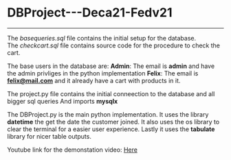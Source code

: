 # DBProject---Deca21-Fedv21
---
The *basequeries.sql* file contains the initial setup for the database.<br/>
The *checkcart.sql* file contains source code for the procedure to check the cart.<br />

The base users in the database are:
**Admin**: The email is **admin** and have the admin privliges in the python implementation
**Felix**: The email is **felix@mail.com** and it already have a cart with products in it.

The project.py file contains the initial conneection to the database and all bigger sql queries
And imports **mysqlx**

The DBProject.py is the main python implementation. It uses the library **datetime** the get the date
the customer joined. It also uses the os library to clear the terminal for a easier user experience.
Lastly it uses the **tabulate** library for nicer table outputs.

Youtube link for the demonstation video: [Here](https://youtu.be/ASfNCbWmsYk)
